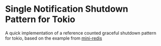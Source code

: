 # Single Notification Shutdown Pattern for Tokio

A quick implementation of a reference counted graceful shutdown
pattern for tokio, based on the example from [mini-redis](https://tokio.rs/tokio/topics/shutdown)